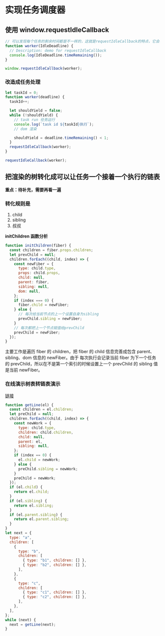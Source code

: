 # 实现任务调度器

## 使用 window.requestIdleCallback

```js
// 可以发现每个任务的剩余时间都是不一样的，这就是requestIdleCallback的特点，它会根据当前浏览器的负载情况，来分配时间片，这样就不会影响到用户的交互体验。
function worker(IdleDeadline) {
  // Description: demo for requestIdleCallback
  console.log(IdleDeadline.timeRemaining());
}

window.requestIdleCallback(worker);
```

### 改造成任务处理

```js
let taskId = 0;
function worker(deadline) {
  taskId++;

  let shouldYield = false;
  while (!shouldYield) {
    // task run 任务运行
    console.log(`task id ${taskId}执行`);
    // dom 渲染

    shouldYield = deadline.timeRemaining() < 1;
  }
  requestIdleCallback(worker);
}

requestIdleCallback(worker);
```

## 把渲染的树转化成可以让任务一个接着一个执行的链表

**重点：待补充，需要再看一遍**

### 转化规则是

1. child
2. sibling
3. 叔叔

**initChildren 函数分析**

```js
function initChildren(fiber) {
  const children = fiber.props.children;
  let prevChild = null;
  children.forEach((child, index) => {
    const newFiber = {
      type: child.type,
      props: child.props,
      child: null,
      parent: fiber,
      sibling: null,
      dom: null,
    };
    if (index === 0) {
      fiber.child = newFiber;
    } else {
      // 每次给当前节点的上一个设置自身为sibling
      prevChild.sibling = newFiber;
    }
    // 每次都把上一个节点赋值给prevChild
    prevChild = newFiber;
  });
}
```

主要工作是遍历 fiber 的 children，把 fiber 的 child 信息完善成包含 parent、sibling、dom 信息的 newFiber。由于 每次执行会记录当前 fiber 为下一个任务的 prevChild，所以在不是第一个索引的时候设置上一个 prevChild 的 sibling 值是当前 newFiber。

### 在线演示树表转链表演示

[链接](https://pythontutor.com/render.html#mode=edit)

```js
function getLine(el) {
  const children = el.children;
  let preChild = null;
  children.forEach((child, index) => {
    const newWork = {
      type: child.type,
      children: child.children,
      child: null,
      parent: el,
      sibling: null,
    };
    if (index == 0) {
      el.child = newWork;
    } else {
      preChild.sibling = newWork;
    }
    preChild = newWork;
  });
  if (el.child) {
    return el.child;
  }
  if (el.sibling) {
    return el.sibling;
  }
  if (el.parent.sibling) {
    return el.parent.sibling;
  }
}
let next = {
  type: "a",
  children: [
    {
      type: "b",
      children: [
        { type: "b1", children: [] },
        { type: "b2", children: [] },
      ],
    },
    {
      type: "c",
      children: [
        { type: "c1", children: [] },
        { type: "c2", children: [] },
      ],
    },
  ],
};
while (next) {
  next = getLine(next);
}
```
